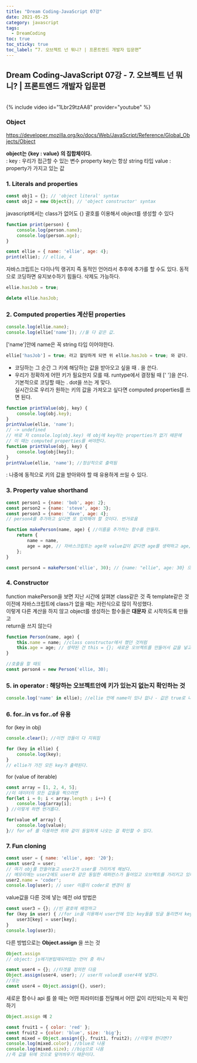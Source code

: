 ```yaml
---
title: "Dream Coding-JavaScript 07강"
date: 2021-05-25
category: javascript
tags:
  - DreamCoding
toc: true
toc_sticky: true
toc_label: “7. 오브젝트 넌 뭐니? | 프론트엔드 개발자 입문편”
---
```


## Dream Coding-JavaScript 07강 - 7. 오브젝트 넌 뭐니? | 프론트엔드 개발자 입문편
<link rel="stylesheet" type="text/css" href="/assets/CSS/markdown.css">

<br>
{% include video id="1Lbr29tzAA8" provider="youtube" %}
<br>

### Object
<https://developer.mozilla.org/ko/docs/Web/JavaScript/Reference/Global_Objects/Object>

__object는 {key : value} 의 집합체이다.__  
    : key : 우리가 접근할 수 있는 변수 property key는 항상 string 타입
      value : property가 가지고 있는 값  

### 1. Literals and properties

```javascript
const obj1 = {}; // 'object literal' syntax
const obj2 = new Object(); // 'object constructor' syntax
```
javascript에서는 class가 없어도 {} 괄호를 이용해서 object를 생성할 수 있다

```javascript
function print(person) {
    console.log(person.name);
    console.log(person.age);
}

const ellie = { name: 'ellie', age: 4};
print(ellie); // ellie, 4 
```


자바스크립트는 다이나믹 랭귀지 즉 동적인 언어라서 추후에 추가를 할 수도 있다.
동적으로 코딩하면 유지보수하기 힘들다. 
삭제도 가능하다.
```javascript
ellie.hasJob = true;

delete ellie.hasJob;
```

### 2. Computed properties 계산된 properties  
```javascript
console.log(ellie.name);
console.log(ellie['name']); //둘 다 같은 값. 
```
['name']안에 name은 꼭 string 타입 이어야한다. 
```javascript
ellie['hasJob'] = true; 라고 할당하게 되면 위 ellie.hasJob = true; 와 같다.
```
- 코딩하는 그 순간 그 키에 해당하는 값을 받아오고 싶을 때 . 을 쓴다.   
- 우리가 정확하게 어떤 키가 필요한지 모를 때. runtype에서 결정될 때 [' ']을 쓴다. 
기본적으로 코딩할 때는 . dot을 쓰는 게 맞다.   
실시간으로 우리가 원하는 키의 값을 가져오고 싶다면 computed properties를 쓰면 된다. 

```javascript
function printValue(obj, key) {
    console.log(obj.key);
}
printValue(ellie, 'name');
// -> undefined 
// 바로 저 console.log(obj.key) 에 obj에 key라는 properties가 없기 때문에 
// 이 때는 computed properties를 써야한다.
function printValue(obj, key) {
    console.log(obj[key]);
}
printValue(ellie, 'name'); //정상적으로 출력됨
```
: 나중에 동적으로 키의 값을 받아와야 할 때 유용하게 쓰일 수 있다. 

### 3. Property value shorthand  
```javascript
const person1 = {name: 'bob', age: 2};
const person2 = {name: 'steve', age: 3};
const person3 = {name: 'dave', age: 4};
// person4를 추가하고 싶다면 또 입력해야 할 것이다. 번거로움

function makePerson(name, age) { //이름을 추가하는 함수를 만들자.
    return {
        name = name,
        age = age, // 자바스크립트는 age와 value값이 같다면 age를 생략하고 age, 만 적어도 된다. 
    };
}

const person4 = makePerson('ellie', 30); // {name: "ellie", age: 30} 으로 나온다. 
```



### 4. Constructor
function makePerson을 보면 지난 시간에 살펴본 class같은 것 즉 template같은 것  
이전에 자바스크립트에 class가 없을 때는 저런식으로 많이 작성했다.  
이렇게 다른 계산을 하지 않고 object를 생성하는 함수들은 __대문자__ 로 시작하도록 만들고  
return을 쓰지 않는다 

```javascript
function Person(name, age) {
    this.name = name; //class constructor에서 했던 것처럼
    this.age = age; // 생략된 건 this = {}; 새로운 오브젝트를 만들어서 값을 넣고 결국엔 return해주는 것 
}

//호출을 할 때도 
const person4 = new Person('ellie, 30);
```

### 5. in operator : 해당하는 오브젝트안에 키가 있는지 없는지 확인하는 것 

```javascript
console.log('name' in ellie); //ellie 안에 name이 있나 없나 - 값은 true로 나온다.
```


### 6. for..in vs for..of  유용

for (key in obj) 
```javascript 
console.clear(); //이전 것들이 다 지워짐 

for (key in ellie) {
    console.log(key);
}
// ellie가 가진 모든 key가 출력된다. 
```

for (value of iterable)
```javascript 
const array = [1, 2, 4, 5];
//이 데이터의 모든 값들을 찍으려면
for(let i = 0; i < array.length ; i++) {
    console.log(array[i];
} //이렇게 하면 번거롭다. 

for(value of array) {
    console.log(value);
}// for of 를 이용하면 위와 같이 동일하게 나오는 걸 확인할 수 있다. 
```
### 7. Fun cloning
 
```javascript 
const user = { name: 'ellie', age: '20'};
const user2 = user;
// 여기 obj를 만들어놓고 user2가 user를 가리키게 해놨다. 
// 메모리에는 user2에도 user와 같은 동일한 레퍼런스가 들어있고 오브젝트를 가리키고 있다.
user2.name = 'coder';
console.log(user); // user 이름이 coder로 변경이 됨
```
value값을 다른 것에 넣는 예전 old 방법은 

```javascript 
const user3 = {}; //빈 괄호에 배정하고 
for (key in user) { //for in을 이용해서 user안에 있는 key들을 빙글 돌리면서 key를 user3에 넣는 것 
    user3[key] = user[key];
}
console.log(user3);
```
다른 방법으로는 __Object.assign__ 을 쓰는 것 
```javascript 
Object.assign 
// object: js에기본탑재되어있는 언어 중 하나 

const user4 = {}; //타겟을 정의한 다음
Object.assign(user4, user); // user의 value를 user4에 넣겠다. 
//또는
const user4 = Object.assign({}, user); 

```
새로운 함수나 api 를 쓸 때는
어떤 파라미터를 전달해서 어떤 값이 리턴되는지 꼭 확인하기

```javascript 
Object.assign 예 2 

const fruit1 = { color: 'red' };
const fruit2 = {color: 'blue', size: 'big'};
const mixed = Object.assign({}, fruit1, fruit2); //이렇게 한다면??
console.log(mixed.color); //blue로 나옴
console.log(mixed.size); //big으로 나옴
//즉 값을 뒤에 것으로 덮어씌우기 때문이다. 
```
